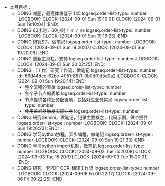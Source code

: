 - 本月目标：
	- DOING 减肥，最高体重低于 145
	  logseq.order-list-type:: number
	  :LOGBOOK:
	  CLOCK: [2024-09-01 Sun 19:10:01]
	  CLOCK: [2024-09-01 Sun 19:10:04]
	  :END:
	- DOING 60小时，60小时！ `0 / 60`
	  logseq.order-list-type:: number
	  :LOGBOOK:
	  CLOCK: [2024-09-01 Sun 19:19:23]
	  :END:
	- DOING 研究SD，做笔记
	  logseq.order-list-type:: number
	  :LOGBOOK:
	  CLOCK: [2024-09-01 Sun 19:20:07]
	  CLOCK: [2024-09-01 Sun 19:20:09]
	  :END:
	- DOING 重新工具栏，支持
	  logseq.order-list-type:: number
	  :LOGBOOK:
	  CLOCK: [2024-09-01 Sun 20:02:25]
	  :END:
	- DOING （工作）研究工作流，做笔记
	  logseq.order-list-type:: number
	  id:: 66d44dec-62be-4051-887f-0b0df0d3d0a2
	  :LOGBOOK:
	  CLOCK: [2024-09-01 Sun 19:20:14]
	  :END:
		- 整个流程的表单
		  logseq.order-list-type:: number
		- 各个子节点的表单
		  logseq.order-list-type:: number
		- 节点提供各种业务配置项，包括对应业务实现
		  logseq.order-list-type:: number
		- ~~使用监听器触发实际业务~~
		  logseq.order-list-type:: number
	- DOING 研究Gemini，做笔记，记录主要概念，代码示例，做个插件
	  logseq.order-list-type:: number
	  :LOGBOOK:
	  CLOCK: [2024-09-01 Sun 19:20:23]
	  :END:
	- DOING 学习python协程，异步编程，做笔记
	  logseq.order-list-type:: number
	  :LOGBOOK:
	  CLOCK: [2024-09-01 Sun 19:21:33]
	  :END:
	- DOING 学习python import机制，做笔记
	  logseq.order-list-type:: number
	  :LOGBOOK:
	  CLOCK: [2024-09-03 Tue 15:20:08]
	  CLOCK: [2024-09-03 Tue 15:20:17]
	  CLOCK: [2024-09-03 Tue 15:20:31]
	  :END:
	- DOING 研究一套PDF OCR-翻译工作流
	  logseq.order-list-type:: number
	  :LOGBOOK:
	  CLOCK: [2024-09-06 Fri 00:22:17]
	  CLOCK: [2024-09-06 Fri 00:22:25]
	  :END: